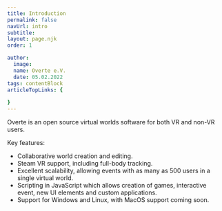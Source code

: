 ```yaml
---
title: Introduction
permalink: false
navUrl: intro
subtitle: 
layout: page.njk
order: 1

author:
  image: 
  name: Overte e.V.
  date: 05.02.2022
tags: contentBlock
articleTopLinks: {
  
}
---
```


Overte is an open source virtual worlds software for both VR and non-VR users.

Key features:


* Collaborative world creation and editing.
* Steam VR support, including full-body tracking.
* Excellent scalability, allowing events with as many as 500 users in a single virtual world.
* Scripting in JavaScript which allows creation of games, interactive event, new UI elements and custom applications.
* Support for Windows and Linux, with MacOS support coming soon.
